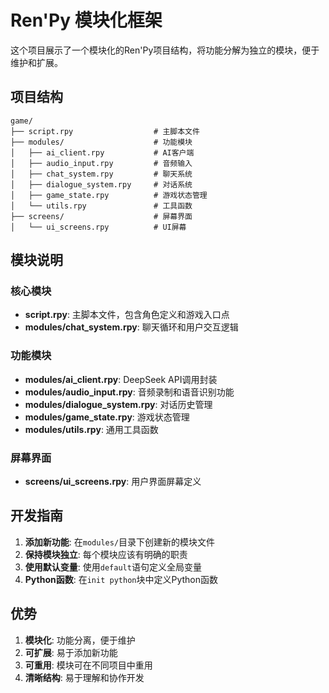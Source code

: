 # Ren'Py 模块化框架

这个项目展示了一个模块化的Ren'Py项目结构，将功能分解为独立的模块，便于维护和扩展。

## 项目结构

```
game/
├── script.rpy                  # 主脚本文件
├── modules/                    # 功能模块
│   ├── ai_client.rpy           # AI客户端
│   ├── audio_input.rpy         # 音频输入
│   ├── chat_system.rpy         # 聊天系统
│   ├── dialogue_system.rpy     # 对话系统
│   ├── game_state.rpy          # 游戏状态管理
│   └── utils.rpy               # 工具函数
├── screens/                    # 屏幕界面
│   └── ui_screens.rpy          # UI屏幕
```

## 模块说明

### 核心模块
- **script.rpy**: 主脚本文件，包含角色定义和游戏入口点
- **modules/chat_system.rpy**: 聊天循环和用户交互逻辑

### 功能模块
- **modules/ai_client.rpy**: DeepSeek API调用封装
- **modules/audio_input.rpy**: 音频录制和语音识别功能
- **modules/dialogue_system.rpy**: 对话历史管理
- **modules/game_state.rpy**: 游戏状态管理
- **modules/utils.rpy**: 通用工具函数

### 屏幕界面
- **screens/ui_screens.rpy**: 用户界面屏幕定义

## 开发指南

1. **添加新功能**: 在`modules/`目录下创建新的模块文件
2. **保持模块独立**: 每个模块应该有明确的职责
3. **使用默认变量**: 使用`default`语句定义全局变量
4. **Python函数**: 在`init python`块中定义Python函数

## 优势

1. **模块化**: 功能分离，便于维护
2. **可扩展**: 易于添加新功能
3. **可重用**: 模块可在不同项目中重用
4. **清晰结构**: 易于理解和协作开发